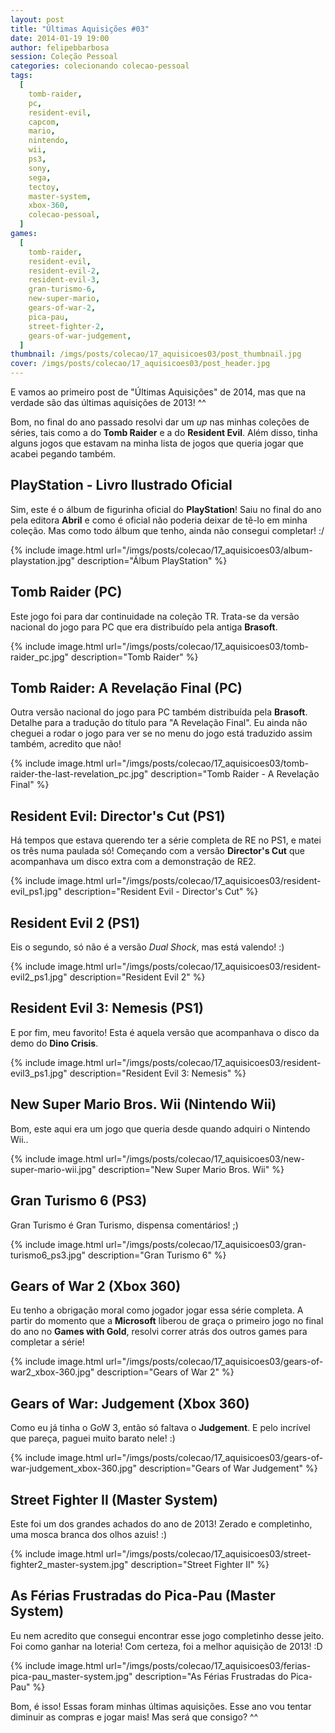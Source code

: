 ```yaml
---
layout: post
title: "Últimas Aquisições #03"
date: 2014-01-19 19:00
author: felipebbarbosa
session: Coleção Pessoal
categories: colecionando colecao-pessoal
tags:
  [
    tomb-raider,
    pc,
    resident-evil,
    capcom,
    mario,
    nintendo,
    wii,
    ps3,
    sony,
    sega,
    tectoy,
    master-system,
    xbox-360,
    colecao-pessoal,
  ]
games:
  [
    tomb-raider,
    resident-evil,
    resident-evil-2,
    resident-evil-3,
    gran-turismo-6,
    new-super-mario,
    gears-of-war-2,
    pica-pau,
    street-fighter-2,
    gears-of-war-judgement,
  ]
thumbnail: /imgs/posts/colecao/17_aquisicoes03/post_thumbnail.jpg
cover: /imgs/posts/colecao/17_aquisicoes03/post_header.jpg
---
```


E vamos ao primeiro post de "Últimas Aquisições" de 2014, mas que na verdade são das últimas aquisições de 2013! ^^

Bom, no final do ano passado resolvi dar um _up_ nas minhas coleções de séries, tais como a do **Tomb Raider** e a do **Resident Evil**. Além disso, tinha alguns jogos que estavam na minha lista de jogos que queria jogar que acabei pegando também.

<!--more-->

## PlayStation - Livro Ilustrado Oficial

Sim, este é o álbum de figurinha oficial do **PlayStation**! Saiu no final do ano pela editora **Abril** e como é oficial não poderia deixar de tê-lo em minha coleção. Mas como todo álbum que tenho, ainda não consegui completar! :/

{% include image.html url="/imgs/posts/colecao/17_aquisicoes03/album-playstation.jpg" description="Álbum PlayStation" %}

## Tomb Raider (PC)

Este jogo foi para dar continuidade na coleção TR. Trata-se da versão nacional do jogo para PC que era distribuído pela antiga **Brasoft**.

{% include image.html url="/imgs/posts/colecao/17_aquisicoes03/tomb-raider_pc.jpg" description="Tomb Raider" %}

## Tomb Raider: A Revelação Final (PC)

Outra versão nacional do jogo para PC também distribuída pela **Brasoft**. Detalhe para a tradução do título para "A Revelação Final". Eu ainda não cheguei a rodar o jogo para ver se no menu do jogo está traduzido assim também, acredito que não!

{% include image.html url="/imgs/posts/colecao/17_aquisicoes03/tomb-raider-the-last-revelation_pc.jpg" description="Tomb Raider - A Revelação Final" %}

## Resident Evil: Director's Cut (PS1)

Há tempos que estava querendo ter a série completa de RE no PS1, e matei os três numa paulada só! Começando com a versão **Director's Cut** que acompanhava um disco extra com a demonstração de RE2.

{% include image.html url="/imgs/posts/colecao/17_aquisicoes03/resident-evil_ps1.jpg" description="Resident Evil - Director's Cut" %}

## Resident Evil 2 (PS1)

Eis o segundo, só não é a versão _Dual Shock_, mas está valendo! :)

{% include image.html url="/imgs/posts/colecao/17_aquisicoes03/resident-evil2_ps1.jpg" description="Resident Evil 2" %}

## Resident Evil 3: Nemesis (PS1)

E por fim, meu favorito! Esta é aquela versão que acompanhava o disco da demo do **Dino Crisis**.

{% include image.html url="/imgs/posts/colecao/17_aquisicoes03/resident-evil3_ps1.jpg" description="Resident Evil 3: Nemesis" %}

## New Super Mario Bros. Wii (Nintendo Wii)

Bom, este aqui era um jogo que queria desde quando adquiri o Nintendo Wii..

{% include image.html url="/imgs/posts/colecao/17_aquisicoes03/new-super-mario-wii.jpg" description="New Super Mario Bros. Wii" %}

## Gran Turismo 6 (PS3)

Gran Turismo é Gran Turismo, dispensa comentários! ;)

{% include image.html url="/imgs/posts/colecao/17_aquisicoes03/gran-turismo6_ps3.jpg" description="Gran Turismo 6" %}

## Gears of War 2 (Xbox 360)

Eu tenho a obrigação moral como jogador jogar essa série completa. A partir do momento que a **Microsoft** liberou de graça o primeiro jogo no final do ano no **Games with Gold**, resolvi correr atrás dos outros games para completar a série!

{% include image.html url="/imgs/posts/colecao/17_aquisicoes03/gears-of-war2_xbox-360.jpg" description="Gears of War 2" %}

## Gears of War: Judgement (Xbox 360)

Como eu já tinha o GoW 3, então só faltava o **Judgement**. E pelo incrível que pareça, paguei muito barato nele! :)

{% include image.html url="/imgs/posts/colecao/17_aquisicoes03/gears-of-war-judgement_xbox-360.jpg" description="Gears of War Judgement" %}

## Street Fighter II (Master System)

Este foi um dos grandes achados do ano de 2013! Zerado e completinho, uma mosca branca dos olhos azuis! :)

{% include image.html url="/imgs/posts/colecao/17_aquisicoes03/street-fighter2_master-system.jpg" description="Street Fighter II" %}

## As Férias Frustradas do Pica-Pau (Master System)

Eu nem acredito que consegui encontrar esse jogo completinho desse jeito. Foi como ganhar na loteria!
Com certeza, foi a melhor aquisição de 2013! :D

{% include image.html url="/imgs/posts/colecao/17_aquisicoes03/ferias-pica-pau_master-system.jpg" description="As Férias Frustradas do Pica-Pau" %}

Bom, é isso! Essas foram minhas últimas aquisições. Esse ano vou tentar diminuir as compras e jogar mais! Mas será que consigo? ^^
